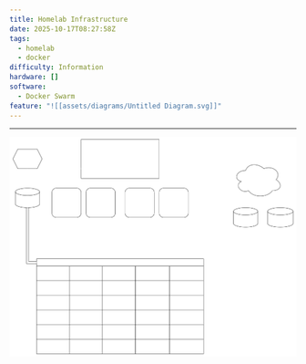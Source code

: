 ```yaml
---
title: Homelab Infrastructure
date: 2025-10-17T08:27:58Z
tags:
  - homelab
  - docker
difficulty: Information
hardware: []
software:
  - Docker Swarm
feature: "![[assets/diagrams/Untitled Diagram.svg]]"
---
```

---
![my homelab](/assets/diagrams/homelab.svg)
